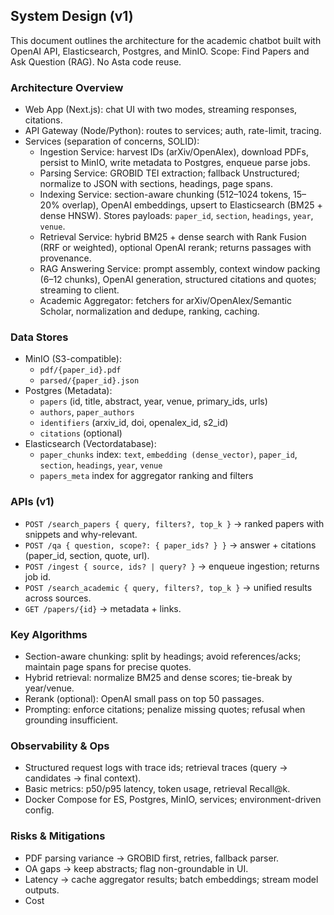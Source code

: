 ## System Design (v1)

This document outlines the architecture for the academic chatbot built with OpenAI API, Elasticsearch, Postgres, and MinIO. Scope: Find Papers and Ask Question (RAG). No Asta code reuse.

### Architecture Overview
- Web App (Next.js): chat UI with two modes, streaming responses, citations.
- API Gateway (Node/Python): routes to services; auth, rate-limit, tracing.
- Services (separation of concerns, SOLID):
  - Ingestion Service: harvest IDs (arXiv/OpenAlex), download PDFs, persist to MinIO, write metadata to Postgres, enqueue parse jobs.
  - Parsing Service: GROBID TEI extraction; fallback Unstructured; normalize to JSON with sections, headings, page spans.
  - Indexing Service: section-aware chunking (512–1024 tokens, 15–20% overlap), OpenAI embeddings, upsert to Elasticsearch (BM25 + dense HNSW). Stores payloads: `paper_id`, `section`, `headings`, `year`, `venue`.
  - Retrieval Service: hybrid BM25 + dense search with Rank Fusion (RRF or weighted), optional OpenAI rerank; returns passages with provenance.
  - RAG Answering Service: prompt assembly, context window packing (6–12 chunks), OpenAI generation, structured citations and quotes; streaming to client.
  - Academic Aggregator: fetchers for arXiv/OpenAlex/Semantic Scholar, normalization and dedupe, ranking, caching.

### Data Stores
- MinIO (S3-compatible):
  - `pdf/{paper_id}.pdf`
  - `parsed/{paper_id}.json`
- Postgres (Metadata):
  - `papers` (id, title, abstract, year, venue, primary_ids, urls)
  - `authors`, `paper_authors`
  - `identifiers` (arxiv_id, doi, openalex_id, s2_id)
  - `citations` (optional)
- Elasticsearch (Vectordatabase):
  - `paper_chunks` index: `text`, `embedding (dense_vector)`, `paper_id`, `section`, `headings`, `year`, `venue`
  - `papers_meta` index for aggregator ranking and filters

### APIs (v1)
- `POST /search_papers { query, filters?, top_k }` → ranked papers with snippets and why-relevant.
- `POST /qa { question, scope?: { paper_ids? } }` → answer + citations (paper_id, section, quote, url).
- `POST /ingest { source, ids? | query? }` → enqueue ingestion; returns job id.
- `POST /search_academic { query, filters?, top_k }` → unified results across sources.
- `GET /papers/{id}` → metadata + links.

### Key Algorithms
- Section-aware chunking: split by headings; avoid references/acks; maintain page spans for precise quotes.
- Hybrid retrieval: normalize BM25 and dense scores; tie-break by year/venue.
- Rerank (optional): OpenAI small pass on top 50 passages.
- Prompting: enforce citations; penalize missing quotes; refusal when grounding insufficient.

### Observability & Ops
- Structured request logs with trace ids; retrieval traces (query → candidates → final context).
- Basic metrics: p50/p95 latency, token usage, retrieval Recall@k.
- Docker Compose for ES, Postgres, MinIO, services; environment-driven config.

### Risks & Mitigations
- PDF parsing variance → GROBID first, retries, fallback parser.
- OA gaps → keep abstracts; flag non-groundable in UI.
- Latency → cache aggregator results; batch embeddings; stream model outputs.
- Cost

